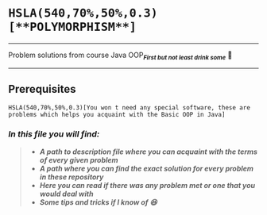 # `HSLA(540,70%,50%,0.3)[**POLYMORPHISM**]`
*****

Problem solutions from course Java OOP<sub>***First but not least drink some***</sub> **🍺**

************

## **Prerequisites**

`HSLA(540,70%,50%,0.3)[You won t need any special software, these are problems which helps you acquaint with the Basic OOP in Java]`

### *In this file you will find:*

> - **_***A path to description file where you can acquaint with the terms of every given problem***_**
> - ***A path where you can find the exact solution for every problem in these repository***
> - ***Here you can read if there was any problem met or one that you would deal with***
> - ***Some tips and tricks if I know of 😆***